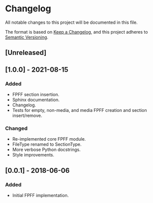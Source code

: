 # Changelog
All notable changes to this project will be documented in this file.

The format is based on [Keep a Changelog](https://keepachangelog.com/en/1.0.0/),
and this project adheres to [Semantic Versioning](https://semver.org/spec/v2.0.0.html).

## [Unreleased]

## [1.0.0] - 2021-08-15

### Added
- FPFF section insertion.
- Sphinx documentation.
- Changelog.
- Tests for empty, non-media, and media FPFF creation and section insert/remove.

### Changed
- Re-implemented core FPFF module.
- FileType renamed to SectionType.
- More verbose Python docstrings.
- Style improvements.

## [0.0.1] - 2018-06-06

### Added
- Initial FPFF implementation.